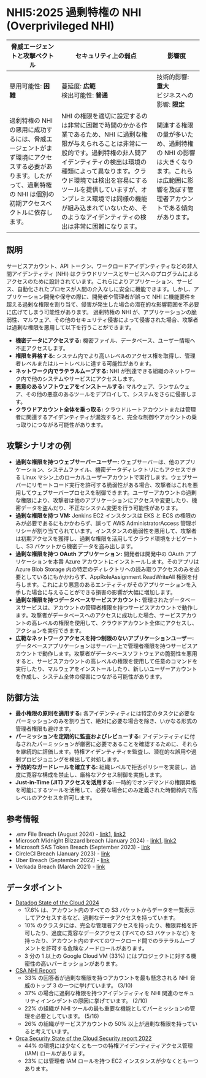 # NHI5:2025 過剰特権の NHI (Overprivileged NHI)

| 脅威エージェントと攻撃ベクトル | セキュリティ上の弱点                     | 影響度                                             |
|--------------------------------|------------------------------------------|----------------------------------------------------|
| 悪用可能性: **困難**           | 蔓延度: **広範**<br>検出可能性: **普通** | 技術的影響: **重大**<br>ビジネスへの影響: **限定** |
| 過剰特権の NHI の悪用に成功するには、脅威エージェントがまず環境にアクセスする必要があります。したがって、過剰特権の NHI は個別の初期アクセスベクトルに依存します。 | NHI の権限を適切に設定するのは非常に困難で時間のかかる作業であるため、NHI に過剰な権限が与えられることは非常に一般的です。過剰特権の非人間アイデンティティの検出は環境の種類によって異なります。クラウド環境では検出を容易にするツールを提供していますが、オンプレミス環境では同様の機能が組み込まれていないため、そのようなアイデンティティの検出は非常に困難になります。 | 関連する権限の量が多いため、過剰特権の NHI の影響は大きくなります。これらは広範囲に影響を及ぼす管理者アカウントである傾向があります。 |


## 説明

サービスアカウント、API トークン、ワークロードアイデンティティなどの非人間アイデンティティ (NHI) はクラウドリソースとサービスへのプログラムによるアクセスのために設計されています。これらによりアプリケーション、サービス、自動化されたプロセスが人間の介入なしに安全に機能できます。しかし、アプリケーション開発や保守の際に、開発者や管理者が誤って NHI に機能要件を超える過剰な権限を割り当て、侵害が発生した場合の潜在的な影響範囲を不必要に広げてしまう可能性があります。
過剰特権の NHI が、アプリケーションの脆弱性、マルウェア、その他のセキュリティ侵害によって侵害された場合、攻撃者は過剰な権限を悪用して以下を行うことができます。

* **機密データにアクセスする:** 機密ファイル、データベース、ユーザー情報へ不正アクセスします。
* **権限を昇格する:** システム内でより高いレベルのアクセス権を取得し、管理者レベルまたはルートレベルに達する可能性があります。
* **ネットワーク内でラテラルムーブする:** NHI が到達できる組織のネットワーク内で他のシステムやサービスにアクセスします。
* **悪意のあるソフトウェアをインストールする:** マルウェア、ランサムウェア、その他の悪意のあるツールをデプロイして、システムをさらに侵害します。
* **クラウドアカウント全体を乗っ取る:** クラウドルートアカウントまたは管理者に関連するアイデンティティが漏洩すると、完全な制御やアカウントの乗っ取りにつながる可能性があります。

## 攻撃シナリオの例

* **過剰な権限を持つウェブサーバーユーザー:** ウェブサーバーは、他のアプリケーション、システムファイル、機密データディレクトリにもアクセスできる Linux マシン上のローカルユーザーアカウントで実行します。ウェブサーバーにリモートコード実行を許可する脆弱性がある場合、攻撃者はこれを悪用してウェブサーバープロセスを制御できます。ユーザーアカウントの過剰な権限により、攻撃者は他のアプリケーションにアクセスや変更したり、機密データを盗んだり、不正なシステム変更を行う可能性があります。
* **過剰な権限を持つ VM:** Jenkins EC2 インスタンスは EKS と ECS の権限のみが必要であるにもかかわらず、誤って AWS AdministratorAccess 管理ポリシーが割り当てられています。インスタンスの脆弱性を悪用して、攻撃者は初期アクセスを獲得し、過剰な権限を活用してクラウド環境をナビゲートし、S3 バケットから機密データを盗み出します。
* **過剰な権限を持つ OAuth アプリケーション:** 開発者は開発中の OAuth アプリケーションを本番 Azure アカウントにインストールします。そのアプリは Azure Blob Storage 内の特定のディレクトリへの読み取りアクセスのみを必要としているにもかかわらず、AppRoleAssignment.ReadWriteAll 権限を付与します。これにより悪意のあるエンティティがそのアプリケーションを入手した場合に与えることができる損害の影響が大幅に増加します。
* **過剰な権限を持つデータベースサービスアカウント:** 管理されたデータベースサービスは、アカウントの管理者権限を持つサービスアカウントで動作します。攻撃者がデータベースへのアクセスに成功した場合、サービスアカウントの高レベルの権限を使用して、クラウドアカウント全体にアクセスし、アクションを実行できます。
* **広範なネットワークアクセスを持つ制限のないアプリケーションユーザー:** データベースアプリケーションはサーバー上で管理者権限を持つサービスアカウントで動作します。攻撃者がデータベースソフトウェアの脆弱性を悪用すると、サービスアカウントの高レベルの権限を使用して任意のコマンドを実行したり、マルウェアをインストールしたり、新しいユーザーアカウントを作成し、システム全体の侵害につながる可能性があります。


## 防御方法

* **最小権限の原則を適用する:** 各アイデンティティには特定のタスクに必要なパーミッションのみを割り当て、絶対に必要な場合を除き、いかなる形式の管理者権限も避けます。
* **パーミッションを定期的に監査およびレビューする:** アイデンティティに付与されたパーミッションが厳密に必要であることを確認するために、それらを継続的に評価します。特権アイデンティティを監査し、潜在的な誤用や過剰プロビジョニングを検出して対処します。
* **予防的なガードレールを確立する:** 組織レベルで拒否ポリシーを実装し、過度に寛容な構成を禁止し、厳格なアクセス制御を実施します。
* **Just-in-Time (JIT) アクセスを活用する:** 一時的でオンデマンドの権限昇格を可能にするツールを活用して、必要な場合にのみ定義された時間枠内で高レベルのアクセスを許可します。

## 参考情報
* .env File Breach (August 2024) - [link1](https://unit42.paloaltonetworks.com/large-scale-cloud-extortion-operation/), [link2](https://medium.com/@ronilichtman/large-scale-extortion-via-secrets-in-env-files-why-secret-vaults-just-arent-enough-9b4c568724ca)
* Microsoft Midnight Blizzard breach (January 2024) - [link1](https://msrc.microsoft.com/blog/2024/01/microsoft-actions-following-attack-by-nation-state-actor-midnight-blizzard/), [link2](https://medium.com/@ronilichtman/how-to-protect-yourself-from-the-microsoft-oauth-attack-powershell-scripts-included-71b398034b8d)
* Microsoft SAS Token Breach (September 2023) - [link](https://www.wiz.io/blog/38-terabytes-of-private-data-accidentally-exposed-by-microsoft-ai-researchers)
* CircleCI Breach (January 2023) - [link](https://circleci.com/blog/jan-4-2023-incident-report/)
* Uber Breach (September 2022) - [link](https://www.upguard.com/blog/what-caused-the-uber-data-breach)
* Verkada Breach (March 2021) - [link](https://www.verkada.com/security-update/report/)

## データポイント
* [Datadog State of the Cloud 2024](https://www.datadoghq.com/state-of-cloud-security/)
    * 17.6% は、アカウント内のすべての S3 バケットからデータを一覧表示してアクセスするなど、過剰なデータアクセスを持っています。
    * 10% のクラスタには、完全な管理者アクセスを持ったり、権限昇格を許可したり、過度に寛容なデータアクセス (すべての S3 バケットなど) を持ったり、アカウント内のすべてのワークロード間でのラテラルムーブメントを許可する危険なノードロールがあります。
    * 3 分の 1 以上の Google Cloud VM (33%) にはプロジェクトに対する機密性の高いパーミッションがあります。
* [CSA NHI Report](https://cloudsecurityalliance.org/artifacts/state-of-non-human-identity-security-survey-report) 
    * 33% の回答者が過剰な権限を持つアカウントを最も懸念される NHI 脅威のトップ 3 の一つに挙げています。 (3/10)
    * 37% の場合に過剰な権限を持つアイデンティティを NHI 関連のセキュリティインシデントの原因に挙げています。 (2/10)
    * 22% の組織が NHI ツールの最も重要な機能としてパーミッションの管理を必要としています。 (5/16)
    * 26% の組織がサービスアカウントの 50% 以上が過剰な権限を持っていると考えています。
* [Orca Security State of the Cloud Security report 2022](https://orca.security/wp-content/uploads/2022/09/2022-State-of-Public-Cloud-Security-Report.pdf)
    * 44% の環境には少なくとも一つの特権アイデンティティアクセス管理 (IAM) ロールがあります。
    * 23% には管理者 IAM ロールを持つ EC2 インスタンスが少なくとも一つあります。
